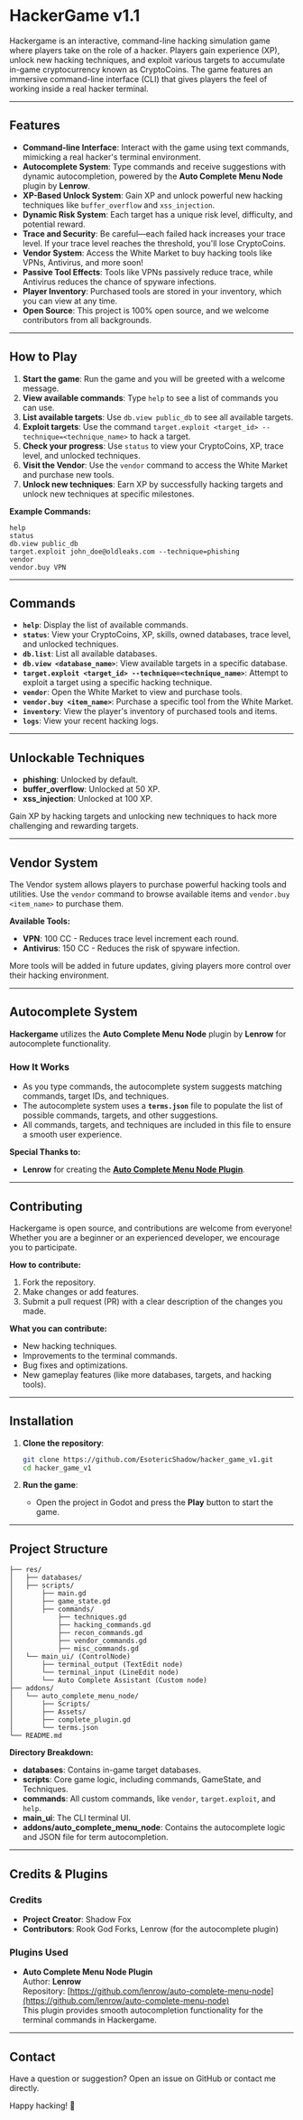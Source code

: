 # **HackerGame v1.1**

Hackergame is an interactive, command-line hacking simulation game where players take on the role of a hacker. Players gain experience (XP), unlock new hacking techniques, and exploit various targets to accumulate in-game cryptocurrency known as CryptoCoins. The game features an immersive command-line interface (CLI) that gives players the feel of working inside a real hacker terminal.

---

## **Features**
- **Command-line Interface**: Interact with the game using text commands, mimicking a real hacker's terminal environment.
- **Autocomplete System**: Type commands and receive suggestions with dynamic autocompletion, powered by the **Auto Complete Menu Node** plugin by **Lenrow**.
- **XP-Based Unlock System**: Gain XP and unlock powerful new hacking techniques like `buffer_overflow` and `xss_injection`.
- **Dynamic Risk System**: Each target has a unique risk level, difficulty, and potential reward.
- **Trace and Security**: Be careful—each failed hack increases your trace level. If your trace level reaches the threshold, you'll lose CryptoCoins.
- **Vendor System**: Access the White Market to buy hacking tools like VPNs, Antivirus, and more soon!
- **Passive Tool Effects**: Tools like VPNs passively reduce trace, while Antivirus reduces the chance of spyware infections.
- **Player Inventory**: Purchased tools are stored in your inventory, which you can view at any time.
- **Open Source**: This project is 100% open source, and we welcome contributors from all backgrounds.

---

## **How to Play**
1. **Start the game**: Run the game and you will be greeted with a welcome message.
2. **View available commands**: Type `help` to see a list of commands you can use.
3. **List available targets**: Use `db.view public_db` to see all available targets.
4. **Exploit targets**: Use the command `target.exploit <target_id> --technique=<technique_name>` to hack a target.
5. **Check your progress**: Use `status` to view your CryptoCoins, XP, trace level, and unlocked techniques.
6. **Visit the Vendor**: Use the `vendor` command to access the White Market and purchase new tools.
7. **Unlock new techniques**: Earn XP by successfully hacking targets and unlock new techniques at specific milestones.

**Example Commands:**
```
help
status
db.view public_db
target.exploit john_doe@oldleaks.com --technique=phishing
vendor
vendor.buy VPN
```

---

## **Commands**
- **`help`**: Display the list of available commands.
- **`status`**: View your CryptoCoins, XP, skills, owned databases, trace level, and unlocked techniques.
- **`db.list`**: List all available databases.
- **`db.view <database_name>`**: View available targets in a specific database.
- **`target.exploit <target_id> --technique=<technique_name>`**: Attempt to exploit a target using a specific hacking technique.
- **`vendor`**: Open the White Market to view and purchase tools.
- **`vendor.buy <item_name>`**: Purchase a specific tool from the White Market.
- **`inventory`**: View the player's inventory of purchased tools and items.
- **`logs`**: View your recent hacking logs.

---

## **Unlockable Techniques**
- **phishing**: Unlocked by default.
- **buffer_overflow**: Unlocked at 50 XP.
- **xss_injection**: Unlocked at 100 XP.

Gain XP by hacking targets and unlocking new techniques to hack more challenging and rewarding targets.

---

## **Vendor System**
The Vendor system allows players to purchase powerful hacking tools and utilities. Use the `vendor` command to browse available items and `vendor.buy <item_name>` to purchase them.

**Available Tools:**
- **VPN**: 100 CC - Reduces trace level increment each round.
- **Antivirus**: 150 CC - Reduces the risk of spyware infection.

More tools will be added in future updates, giving players more control over their hacking environment.

---

## **Autocomplete System**
**Hackergame** utilizes the **Auto Complete Menu Node** plugin by **Lenrow** for autocomplete functionality.

### **How It Works**
- As you type commands, the autocomplete system suggests matching commands, target IDs, and techniques.
- The autocomplete system uses a **`terms.json`** file to populate the list of possible commands, targets, and other suggestions.
- All commands, targets, and techniques are included in this file to ensure a smooth user experience.

**Special Thanks to:**
- **Lenrow** for creating the [**Auto Complete Menu Node Plugin**](https://github.com/lenrow/auto-complete-menu-node).

---

## **Contributing**
Hackergame is open source, and contributions are welcome from everyone! Whether you are a beginner or an experienced developer, we encourage you to participate.

**How to contribute:**
1. Fork the repository.
2. Make changes or add features.
3. Submit a pull request (PR) with a clear description of the changes you made.

**What you can contribute:**
- New hacking techniques.
- Improvements to the terminal commands.
- Bug fixes and optimizations.
- New gameplay features (like more databases, targets, and hacking tools).

---

## **Installation**
1. **Clone the repository**:
   ```bash
   git clone https://github.com/EsotericShadow/hacker_game_v1.git
   cd hacker_game_v1
   ```

2. **Run the game**:
   - Open the project in Godot and press the **Play** button to start the game.

---

## **Project Structure**
```
├── res/
│   ├── databases/
│   ├── scripts/
│       ├── main.gd
│       ├── game_state.gd
│       ├── commands/
│           ├── techniques.gd
│           ├── hacking_commands.gd
│           ├── recon_commands.gd
│           ├── vendor_commands.gd
│           ├── misc_commands.gd
│   └── main_ui/ (ControlNode)
│       ├── terminal_output (TextEdit node)
│       └── terminal_input (LineEdit node)
│       └── Auto Complete Assistant (Custom node)
├── addons/
│   └── auto_complete_menu_node/
│       ├── Scripts/
│       ├── Assets/
│       ├── complete_plugin.gd
│       └── terms.json
└── README.md
```

**Directory Breakdown:**
- **databases**: Contains in-game target databases.
- **scripts**: Core game logic, including commands, GameState, and Techniques.
- **commands**: All custom commands, like `vendor`, `target.exploit`, and `help`.
- **main_ui**: The CLI terminal UI.
- **addons/auto_complete_menu_node**: Contains the autocomplete logic and JSON file for term autocompletion.

---

## **Credits & Plugins**
### **Credits**
- **Project Creator**: Shadow Fox
- **Contributors**: Rook God Forks, Lenrow (for the autocomplete plugin)

### **Plugins Used**
- **Auto Complete Menu Node Plugin**  
  Author: **Lenrow**  
  Repository: [https://github.com/lenrow/auto-complete-menu-node](https://github.com/lenrow/auto-complete-menu-node)  
  This plugin provides smooth autocompletion functionality for the terminal commands in Hackergame.

---

## **Contact**
Have a question or suggestion? Open an issue on GitHub or contact me directly.

Happy hacking! 🎉




